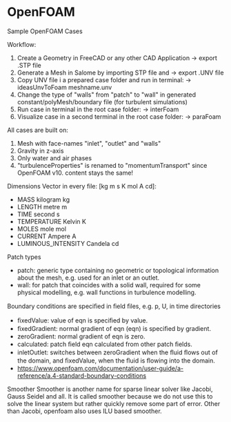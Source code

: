 # OpenFOAM
Sample OpenFOAM Cases

Workflow: 
1. Create a Geometry in FreeCAD or any other CAD Application -> export .STP file
2. Generate a Mesh in Salome by importing STP file and -> export .UNV file
3. Copy UNV file i a prepared case folder and run in terminal: -> ideasUnvToFoam meshname.unv
4. Change the type of "walls" from "patch" to "wall" in generated constant/polyMesh/boundary file (for turbulent simulations)
5. Run case in terminal in the root case folder: -> interFoam
6. Visualize case in a second terminal in the root case folder: -> paraFoam

All cases are built on:
1. Mesh with face-names "inlet", "outlet" and "walls"
2. Gravity in z-axis
3. Only water and air phases
4. "turbulenceProperties" is renamed to "momentumTransport" since OpenFOAM v10. content stays the same!

Dimensions Vector in every file: [kg m s K mol A cd]:
- MASS 	kilogram 	kg
- LENGTH 	metre 	m
- TIME 	second 	s
- TEMPERATURE 	Kelvin 	K
- MOLES 	mole 	mol
- CURRENT 	Ampere 	A
- LUMINOUS_INTENSITY 	Candela 	cd

Patch types
- patch: generic type containing no geometric or topological information about the mesh, e.g. used for an inlet or an outlet.
- wall: for patch that coincides with a solid wall, required for some physical modelling, e.g. wall functions in turbulence modelling.

Boundary conditions are speciﬁed in ﬁeld ﬁles, e.g. p, U, in time directories 
- ﬁxedValue: value of eqn is speciﬁed by value.
- ﬁxedGradient: normal gradient of eqn (eqn) is speciﬁed by gradient.
- zeroGradient: normal gradient of eqn is zero.
- calculated: patch ﬁeld eqn calculated from other patch ﬁelds.
- inletOutlet: switches between zeroGradient when the ﬂuid ﬂows out of the domain, and ﬁxedValue, when the ﬂuid is ﬂowing into the domain.
- https://www.openfoam.com/documentation/user-guide/a-reference/a.4-standard-boundary-conditions


Smoother
Smoother is another name for sparse linear solver like Jacobi, Gauss Seidel and all.
It is called smoother because we do not use this to solve the linear system but rather quickly remove some part of error.
Other than Jacobi, openfoam also uses ILU based smoother. 
